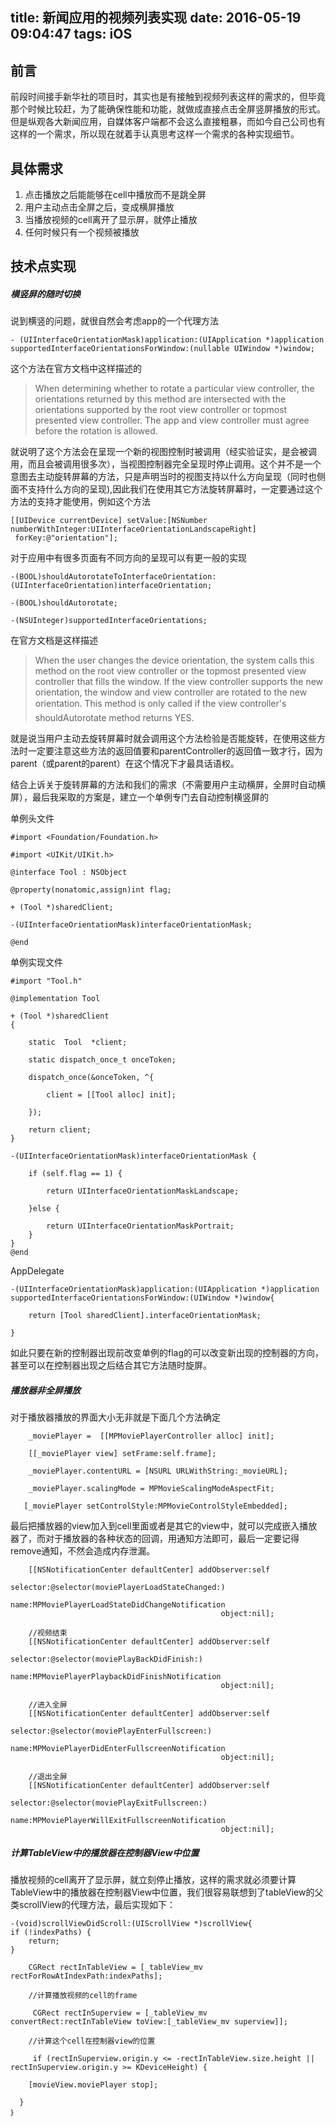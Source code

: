 title: 新闻应用的视频列表实现
date: 2016-05-19 09:04:47
tags: iOS
---

前言
---

前段时间接手新华社的项目时，其实也是有接触到视频列表这样的需求的，但毕竟那个时候比较赶，为了能确保性能和功能，就做成直接点击全屏竖屏播放的形式。但是纵观各大新闻应用，自媒体客户端都不会这么直接粗暴，而如今自己公司也有这样的一个需求，所以现在就着手认真思考这样一个需求的各种实现细节。
<!---more--->
具体需求
---

1. 点击播放之后能能够在cell中播放而不是跳全屏
2. 用户主动点击全屏之后，变成横屏播放
3. 当播放视频的cell离开了显示屏，就停止播放
4. 任何时候只有一个视频被播放


技术点实现
---
<h5>横竖屏的随时切换</h5>

说到横竖的问题，就很自然会考虑app的一个代理方法

    - (UIInterfaceOrientationMask)application:(UIApplication *)application 
    supportedInterfaceOrientationsForWindow:(nullable UIWindow *)window;

这个方法在官方文档中这样描述的
  
>  When determining whether to rotate a particular view controller, the orientations returned by this method are intersected with the orientations supported by the root view controller or topmost presented view controller. The app and view controller must agree before the rotation is allowed.
    
就说明了这个方法会在呈现一个新的视图控制时被调用（经实验证实，是会被调用，而且会被调用很多次），当视图控制器完全呈现时停止调用。这个并不是一个意图去主动旋转屏幕的方法，只是声明当时的视图支持以什么方向呈现（同时也侧面不支持什么方向的呈现),因此我们在使用其它方法旋转屏幕时，一定要通过这个方法的支持才能使用，例如这个方法

    [[UIDevice currentDevice] setValue:[NSNumber numberWithInteger:UIInterfaceOrientationLandscapeRight]
     forKey:@"orientation"];
    
对于应用中有很多页面有不同方向的呈现可以有更一般的实现

    -(BOOL)shouldAutorotateToInterfaceOrientation:(UIInterfaceOrientation)interfaceOrientation;
  
    -(BOOL)shouldAutorotate;
  
    -(NSUInteger)supportedInterfaceOrientations;  
    
在官方文档是这样描述    

>    When the user changes the device orientation, the system calls this method on the root view controller or the topmost presented view controller that fills the window. If the view controller supports the new orientation, the window and view controller are rotated to the new orientation. This method is only called if the view controller's shouldAutorotate method returns YES.
    
就是说当用户主动去旋转屏幕时就会调用这个方法检验是否能旋转，在使用这些方法时一定要注意这些方法的返回值要和parentController的返回值一致才行，因为parent（或parent的parent）在这个情况下才最具话语权。 

结合上诉关于旋转屏幕的方法和我们的需求（不需要用户主动横屏，全屏时自动横屏），最后我采取的方案是，建立一个单例专门去自动控制横竖屏的

单例头文件
   
    #import <Foundation/Foundation.h>
    
    #import <UIKit/UIKit.h>
    
    @interface Tool : NSObject
    
    @property(nonatomic,assign)int flag;
    
    + (Tool *)sharedClient;
    
    -(UIInterfaceOrientationMask)interfaceOrientationMask;
    
    @end
 
 单例实现文件
 
    #import "Tool.h"

    @implementation Tool

    + (Tool *)sharedClient
    {
    
        static  Tool  *client;
        
        static dispatch_once_t onceToken;
        
        dispatch_once(&onceToken, ^{
        
            client = [[Tool alloc] init];
            
        });
        
        return client;
    }

    -(UIInterfaceOrientationMask)interfaceOrientationMask {
    
        if (self.flag == 1) {
        
            return UIInterfaceOrientationMaskLandscape;
            
        }else {
        
            return UIInterfaceOrientationMaskPortrait;
        }
    }
    @end
    
AppDelegate

    -(UIInterfaceOrientationMask)application:(UIApplication *)application supportedInterfaceOrientationsForWindow:(UIWindow *)window{
    
        return [Tool sharedClient].interfaceOrientationMask;
        
    }   
    
 如此只要在新的控制器出现前改变单例的flag的可以改变新出现的控制器的方向，甚至可以在控制器出现之后结合其它方法随时旋屏。
 
<h5>播放器非全屏播放</h5> 
对于播放器播放的界面大小无非就是下面几个方法确定

		_moviePlayer =  [[MPMoviePlayerController alloc] init];
		
        [[_moviePlayer view] setFrame:self.frame];
        
        _moviePlayer.contentURL = [NSURL URLWithString:_movieURL];
        
        _moviePlayer.scalingMode = MPMovieScalingModeAspectFit;
        
       [_moviePlayer setControlStyle:MPMovieControlStyleEmbedded];
       
 最后把播放器的view加入到cell里面或者是其它的view中，就可以完成嵌入播放器了，而对于播放器的各种状态的回调，用通知方法即可，最后一定要记得remove通知，不然会造成内存泄漏。
 
 		
 		[[NSNotificationCenter defaultCenter] addObserver:self
                                                 selector:@selector(moviePlayerLoadStateChanged:)
                                                     name:MPMoviePlayerLoadStateDidChangeNotification
                                                   object:nil];
        
        //视频结束
        [[NSNotificationCenter defaultCenter] addObserver:self
                                                 selector:@selector(moviePlayBackDidFinish:)
                                                     name:MPMoviePlayerPlaybackDidFinishNotification
                                                   object:nil];
        
        //进入全屏
        [[NSNotificationCenter defaultCenter] addObserver:self
                                                 selector:@selector(moviePlayEnterFullscreen:)
                                                     name:MPMoviePlayerDidEnterFullscreenNotification
                                                   object:nil];
        
        //退出全屏
        [[NSNotificationCenter defaultCenter] addObserver:self
                                                 selector:@selector(moviePlayExitFullscreen:)
                                                     name:MPMoviePlayerWillExitFullscreenNotification
                                                   object:nil];   
                                                   

<h5>计算TableView中的播放器在控制器View中位置</h5>  
播放视频的cell离开了显示屏，就立刻停止播放，这样的需求就必须要计算TableView中的播放器在控制器View中位置，我们很容易联想到了tableView的父类scrollView的代理方法，最后实现如下：

	-(void)scrollViewDidScroll:(UIScrollView *)scrollView{
    if (!indexPaths) {
        return;
    }
    	
    	CGRect rectInTableView = [_tableView_mv rectForRowAtIndexPath:indexPaths];
	
		//计算播放视频的cell的frame
	
		 CGRect rectInSuperview = [_tableView_mv convertRect:rectInTableView toView:[_tableView_mv superview]];
    
		//计算这个cell在控制器view的位置
		
		 if (rectInSuperview.origin.y <= -rectInTableView.size.height || rectInSuperview.origin.y >= KDeviceHeight) {
    
        [movieView.moviePlayer stop];
      
      }	
    ｝                                                    